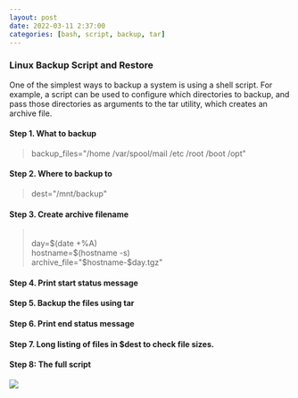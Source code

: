 ```yaml
---
layout: post
date: 2022-03-11 2:37:00
categories: [bash, script, backup, tar]
---
```


<h3>Linux Backup Script and Restore</h3>
One of the simplest ways to backup a system is using a shell script. For example, a script can be used to configure which directories to backup, and pass those directories as arguments to the tar utility, which creates an archive file. 

<h4>Step 1. What to backup</h4>
<blockquote>
backup_files="/home /var/spool/mail /etc /root /boot /opt"
</blockquote>
 
<h4>Step 2. Where to backup to</h4>
<blockquote>
dest="/mnt/backup"
</blockquote>

<h4>Step 3. Create archive filename</h4>
<blockquote>
<br>day=$(date +%A)
<br>hostname=$(hostname -s)
<br>archive_file="$hostname-$day.tgz"
</blockquote>

<h4>Step 4. Print start status message</h4>


<h4>Step 5. Backup the files using tar</h4>

<h4>Step 6. Print end status message</h4>

<h4>Step 7. Long listing of files in $dest to check file sizes.

<h4>Step 8: The full script</h4>
<img src="{{site.baseurl}}/assets/img/backup_script.PNG"><br>
